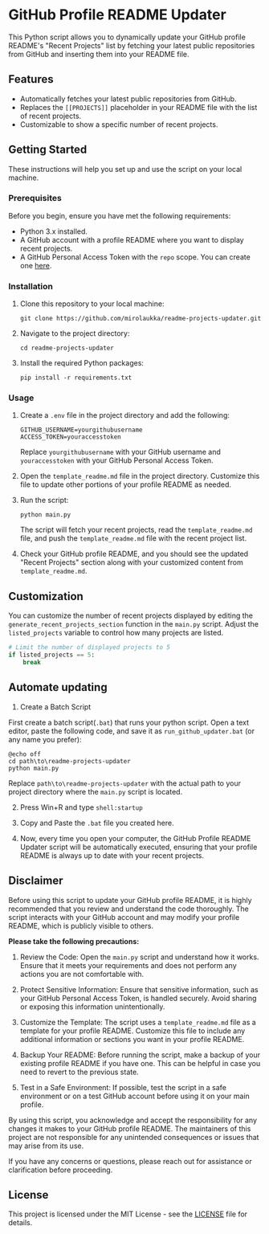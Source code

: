 # GitHub Profile README Updater

This Python script allows you to dynamically update your GitHub profile README's "Recent Projects" list by fetching your latest public repositories from GitHub and inserting them into your README file.

## Features

- Automatically fetches your latest public repositories from GitHub.
- Replaces the `[[PROJECTS]]` placeholder in your README file with the list of recent projects.
- Customizable to show a specific number of recent projects.

## Getting Started

These instructions will help you set up and use the script on your local machine.

### Prerequisites

Before you begin, ensure you have met the following requirements:

- Python 3.x installed.
- A GitHub account with a profile README where you want to display recent projects.
- A GitHub Personal Access Token with the `repo` scope. You can create one [here](https://github.com/settings/tokens).

### Installation

1. Clone this repository to your local machine:

   ```
   git clone https://github.com/mirolaukka/readme-projects-updater.git
   ```

2. Navigate to the project directory:

   ```
   cd readme-projects-updater
   ```

3. Install the required Python packages:

   ```
   pip install -r requirements.txt
   ```

### Usage

1. Create a `.env` file in the project directory and add the following:

   ```
   GITHUB_USERNAME=yourgithubusername
   ACCESS_TOKEN=youraccesstoken
   ```

   Replace `yourgithubusername` with your GitHub username and `youraccesstoken` with your GitHub Personal Access Token.

2. Open the `template_readme.md` file in the project directory. Customize this file to update other portions of your profile README as needed.

3. Run the script:

   ```
   python main.py
   ```

   The script will fetch your recent projects, read the `template_readme.md` file, and push the `template_readme.md` file with the recent project list.

4. Check your GitHub profile README, and you should see the updated "Recent Projects" section along with your customized content from `template_readme.md`.

Customization
-------------

You can customize the number of recent projects displayed by editing the `generate_recent_projects_section` function in the `main.py` script. Adjust the `listed_projects` variable to control how many projects are listed.

```python
# Limit the number of displayed projects to 5
if listed_projects == 5:
    break
```

Automate updating
------------
1. Create a Batch Script

First create a batch script(`.bat`) that runs your python script. Open a text editor, paste the following code, and save it as `run_github_updater.bat` (or any name you prefer):
```batch
@echo off
cd path\to\readme-projects-updater
python main.py
```

Replace `path\to\readme-projects-updater` with the actual path to your project directory where the `main.py` script is located.

2. Press Win+R and type `shell:startup`

3. Copy and Paste the `.bat` file you created here.

4. Now, every time you open your computer, the GitHub Profile README Updater script will be automatically executed, ensuring that your profile README is always up to date with your recent projects.


## Disclaimer

Before using this script to update your GitHub profile README, it is highly recommended that you review and understand the code thoroughly. The script interacts with your GitHub account and may modify your profile README, which is publicly visible to others.

**Please take the following precautions:**

1. Review the Code: Open the `main.py` script and understand how it works. Ensure that it meets your requirements and does not perform any actions you are not comfortable with.

2. Protect Sensitive Information: Ensure that sensitive information, such as your GitHub Personal Access Token, is handled securely. Avoid sharing or exposing this information unintentionally.

3. Customize the Template: The script uses a `template_readme.md` file as a template for your profile README. Customize this file to include any additional information or sections you want in your profile README.

4. Backup Your README: Before running the script, make a backup of your existing profile README if you have one. This can be helpful in case you need to revert to the previous state.

5. Test in a Safe Environment: If possible, test the script in a safe environment or on a test GitHub account before using it on your main profile.

By using this script, you acknowledge and accept the responsibility for any changes it makes to your GitHub profile README. The maintainers of this project are not responsible for any unintended consequences or issues that may arise from its use.

If you have any concerns or questions, please reach out for assistance or clarification before proceeding.

License
-------

This project is licensed under the MIT License - see the [LICENSE](LICENSE) file for details.

